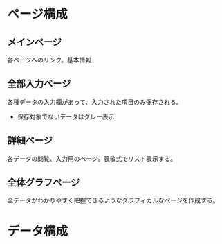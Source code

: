 
# ページ構成

## メインページ

各ページへのリンク。基本情報

## 全部入力ページ

各種データの入力欄があって、入力された項目のみ保存される。

+ 保存対象でないデータはグレー表示

## 詳細ページ

各データの閲覧、入力用のページ。表敬式でリスト表示する。

## 全体グラフページ

全データがわかりやすく把握できるようなグラフィカルなページを作成する。


# データ構成












